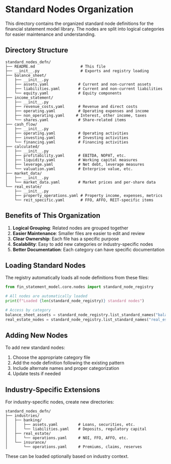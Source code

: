 # Standard Nodes Organization

This directory contains the organized standard node definitions for the financial statement model library. The nodes are split into logical categories for easier maintenance and understanding.

## Directory Structure

```
standard_nodes_defn/
├── README.md                    # This file
├── __init__.py                  # Exports and registry loading
├── balance_sheet/
│   ├── __init__.py
│   ├── assets.yaml             # Current and non-current assets
│   ├── liabilities.yaml        # Current and non-current liabilities
│   └── equity.yaml             # Equity components
├── income_statement/
│   ├── __init__.py
│   ├── revenue_costs.yaml      # Revenue and direct costs
│   ├── operating.yaml          # Operating expenses and income
│   ├── non_operating.yaml     # Interest, other income, taxes
│   └── shares.yaml             # Share-related items
├── cash_flow/
│   ├── __init__.py
│   ├── operating.yaml          # Operating activities
│   ├── investing.yaml          # Investing activities
│   └── financing.yaml          # Financing activities
├── calculated/
│   ├── __init__.py
│   ├── profitability.yaml      # EBITDA, NOPAT, etc.
│   ├── liquidity.yaml          # Working capital measures
│   ├── leverage.yaml           # Net debt, leverage measures
│   └── valuation.yaml          # Enterprise value, etc.
├── market_data/
│   ├── __init__.py
│   └── market_data.yaml        # Market prices and per-share data
└── real_estate/
    ├── __init__.py
    ├── property_operations.yaml # Property income, expenses, metrics
    └── reit_specific.yaml       # FFO, AFFO, REIT-specific items
```

## Benefits of This Organization

1. **Logical Grouping**: Related nodes are grouped together
2. **Easier Maintenance**: Smaller files are easier to edit and review
3. **Clear Ownership**: Each file has a specific purpose
4. **Scalability**: Easy to add new categories or industry-specific nodes
5. **Better Documentation**: Each category can have specific documentation

## Loading Standard Nodes

The registry automatically loads all node definitions from these files:

```python
from fin_statement_model.core.nodes import standard_node_registry

# All nodes are automatically loaded
print(f"Loaded {len(standard_node_registry)} standard nodes")

# Access by category
balance_sheet_assets = standard_node_registry.list_standard_names("balance_sheet_assets")
real_estate_nodes = standard_node_registry.list_standard_names("real_estate_operations")
```

## Adding New Nodes

To add new standard nodes:

1. Choose the appropriate category file
2. Add the node definition following the existing pattern
3. Include alternate names and proper categorization
4. Update tests if needed

## Industry-Specific Extensions

For industry-specific nodes, create new directories:

```
standard_nodes_defn/
├── industries/
│   ├── banking/
│   │   ├── assets.yaml         # Loans, securities, etc.
│   │   └── liabilities.yaml    # Deposits, regulatory capital
│   ├── real_estate/
│   │   └── operations.yaml     # NOI, FFO, AFFO, etc.
│   └── insurance/
│       └── operations.yaml     # Premiums, claims, reserves
```

These can be loaded optionally based on industry context. 
